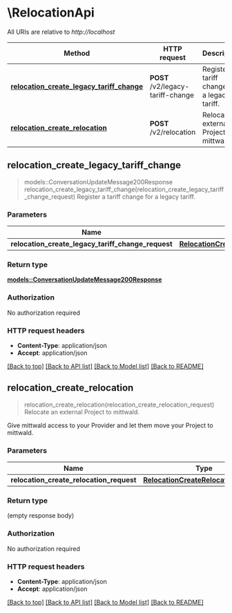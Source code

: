 # \RelocationApi

All URIs are relative to *http://localhost*

Method | HTTP request | Description
------------- | ------------- | -------------
[**relocation_create_legacy_tariff_change**](RelocationApi.md#relocation_create_legacy_tariff_change) | **POST** /v2/legacy-tariff-change | Register a tariff change for a legacy tariff.
[**relocation_create_relocation**](RelocationApi.md#relocation_create_relocation) | **POST** /v2/relocation | Relocate an external Project to mittwald.



## relocation_create_legacy_tariff_change

> models::ConversationUpdateMessage200Response relocation_create_legacy_tariff_change(relocation_create_legacy_tariff_change_request)
Register a tariff change for a legacy tariff.

### Parameters


Name | Type | Description  | Required | Notes
------------- | ------------- | ------------- | ------------- | -------------
**relocation_create_legacy_tariff_change_request** | [**RelocationCreateLegacyTariffChangeRequest**](RelocationCreateLegacyTariffChangeRequest.md) |  | [required] |

### Return type

[**models::ConversationUpdateMessage200Response**](conversation_update_message_200_response.md)

### Authorization

No authorization required

### HTTP request headers

- **Content-Type**: application/json
- **Accept**: application/json

[[Back to top]](#) [[Back to API list]](../README.md#documentation-for-api-endpoints) [[Back to Model list]](../README.md#documentation-for-models) [[Back to README]](../README.md)


## relocation_create_relocation

> relocation_create_relocation(relocation_create_relocation_request)
Relocate an external Project to mittwald.

Give mittwald access to your Provider and let them move your Project to mittwald.

### Parameters


Name | Type | Description  | Required | Notes
------------- | ------------- | ------------- | ------------- | -------------
**relocation_create_relocation_request** | [**RelocationCreateRelocationRequest**](RelocationCreateRelocationRequest.md) |  | [required] |

### Return type

 (empty response body)

### Authorization

No authorization required

### HTTP request headers

- **Content-Type**: application/json
- **Accept**: application/json

[[Back to top]](#) [[Back to API list]](../README.md#documentation-for-api-endpoints) [[Back to Model list]](../README.md#documentation-for-models) [[Back to README]](../README.md)

